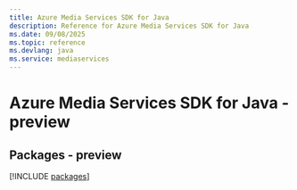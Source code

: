 ```yaml
---
title: Azure Media Services SDK for Java
description: Reference for Azure Media Services SDK for Java
ms.date: 09/08/2025
ms.topic: reference
ms.devlang: java
ms.service: mediaservices
---
```

# Azure Media Services SDK for Java - preview
## Packages - preview
[!INCLUDE [packages](media-services-index.md)]